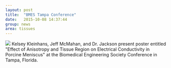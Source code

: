 ```yaml
---
layout: post
title:  "BMES Tampa Conference"
date:   2015-10-08 14:37:44
group: news
area: tissues
---
```

<img src="{{ site.baseurl }}/images/BMES-conference-2015.jpg" class="fit image">
Kelsey Kleinhans, Jeff McMahan, and Dr. Jackson present poster entitled "Effect
of Anisotropy and Tissue Region on Electrical Conductivity in Porcine Meniscus"
at the Biomedical Engineering Society Conference in Tampa, Florida.
